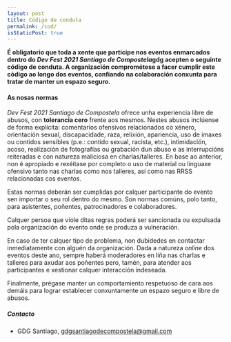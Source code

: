 ```yaml
---
layout: post
title: Código de conduta
permalink: /cod/
isStaticPost: true
---
```


__É obligatorio que toda a xente que participe nos eventos enmarcados dentro do *Dev Fest 2021 Santiago de Compostela*gdg acepten o seguinte código de conduta. A organización comprométese a facer cumplir este código ao longo dos eventos, confiando na colaboración conxunta para tratar de manter un espazo seguro.__

#### As nosas normas

*Dev Fest 2021 Santiago de Compostela* ofrece unha experiencia libre de abusos, con **tolerancia cero** frente aos mesmos. 
Nestes abusos inclúense de forma explícita: comentarios ofensivos relacionados co xénero, orientación sexual,
discapacidade, raza, relixión, apariencia, uso de imaxes ou contidos sensibles (p.e.: contido sexual, racista, etc.),
intimidación, acoso, realización de fotografías ou grabación dun abuso e as interrupcións reiteradas e con
natureza maliciosa en charlas/talleres. En base ao anterior, non é apropiado e rexéitase por completo o uso de material 
ou linguaxe ofensivo tanto nas charlas como nos talleres, así como nas RRSS relacionadas cos eventos. 

Estas normas deberán ser cumplidas por calquer participante do evento sen importar o seu rol dentro do mesmo. Son 
normas comúns, polo tanto, para asistentes, poñentes, patrocinadores e colaboradores. 

Calquer persoa que viole ditas regras poderá ser sancionada ou expulsada pola organización do evento onde se produza
a vulneración. 

En caso de ter calquer tipo de problema, non dubidedes en contactar inmediatamente con alguén da organización.
Dada a natureza *online* dos eventos deste ano, sempre haberá moderadores en liña nas charlas e talleres para 
axudar aos poñentes pero, tamén, para atender aos participantes e xestionar calquer interacción indeseada.

Finalmente, prégase manter un comportamiento respetuoso de cara aos demáis para lograr establecer conxuntamente
un espazo seguro e libre de abusos.

##### Contacto

- GDG Santiago, [gdgsantiagodecompostela@gmail.com](mailto:gdgsantiagodecompostela@gmail.com)

<img class="img-responsive feature-image" src="{{ site.baseurl }}/img/posts/cod.jpg" style="display:none">